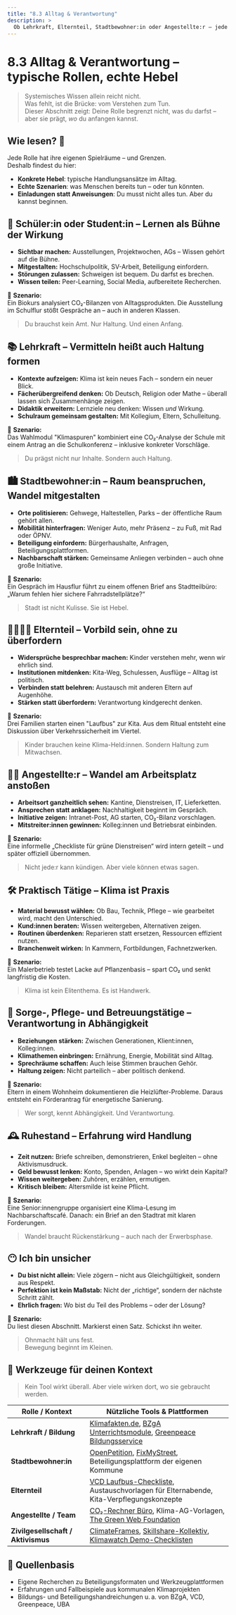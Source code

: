 ```yaml
---
title: "8.3 Alltag & Verantwortung"
description: >
  Ob Lehrkraft, Elternteil, Stadtbewohner:in oder Angestellte:r – jede Rolle hat Hebel. Dieser Abschnitt zeigt typische Ansätze im Alltag – ergänzt um konkrete Szenarien, die wirklich stattfinden (können).
---
```


# 8.3 Alltag & Verantwortung – typische Rollen, echte Hebel

> Systemisches Wissen allein reicht nicht.\
> Was fehlt, ist die Brücke: vom Verstehen zum Tun.\
> Dieser Abschnitt zeigt: Deine Rolle begrenzt nicht, was du darfst –\
> aber sie prägt, _wo_ du anfangen kannst.

## Wie lesen? 🧭

Jede Rolle hat ihre eigenen Spielräume – und Grenzen.\
Deshalb findest du hier:

- **Konkrete Hebel**: typische Handlungsansätze im Alltag.
- **Echte Szenarien**: was Menschen bereits tun – oder tun könnten.
- **Einladungen statt Anweisungen**: Du musst nicht alles tun. Aber du kannst beginnen.

## 🎒 Schüler:in oder Student:in – Lernen als Bühne der Wirkung

- **Sichtbar machen:** Ausstellungen, Projektwochen, AGs – Wissen gehört auf die Bühne.
- **Mitgestalten:** Hochschulpolitik, SV-Arbeit, Beteiligung einfordern.
- **Störungen zulassen:** Schweigen ist bequem. Du darfst es brechen.
- **Wissen teilen:** Peer-Learning, Social Media, aufbereitete Recherchen.

🧭 **Szenario:**\
Ein Biokurs analysiert CO₂-Bilanzen von Alltagsprodukten. Die Ausstellung im Schulflur stößt Gespräche an – auch in anderen Klassen.

> Du brauchst kein Amt. Nur Haltung. Und einen Anfang.

## 📚 Lehrkraft – Vermitteln heißt auch Haltung formen

- **Kontexte aufzeigen:** Klima ist kein neues Fach – sondern ein neuer Blick.
- **Fächerübergreifend denken:** Ob Deutsch, Religion oder Mathe – überall lassen sich Zusammenhänge zeigen.
- **Didaktik erweitern:** Lernziele neu denken: Wissen _und_ Wirkung.
- **Schulraum gemeinsam gestalten:** Mit Kollegium, Eltern, Schulleitung.

🧭 **Szenario:**\
Das Wahlmodul "Klimaspuren" kombiniert eine CO₂-Analyse der Schule mit einem Antrag an die Schulkonferenz – inklusive konkreter Vorschläge.

> Du prägst nicht nur Inhalte. Sondern auch Haltung.

## 🏙️ Stadtbewohner:in – Raum beanspruchen, Wandel mitgestalten

- **Orte politisieren:** Gehwege, Haltestellen, Parks – der öffentliche Raum gehört allen.
- **Mobilität hinterfragen:** Weniger Auto, mehr Präsenz – zu Fuß, mit Rad oder ÖPNV.
- **Beteiligung einfordern:** Bürgerhaushalte, Anfragen, Beteiligungsplattformen.
- **Nachbarschaft stärken:** Gemeinsame Anliegen verbinden – auch ohne große Initiative.

🧭 **Szenario:**\
Ein Gespräch im Hausflur führt zu einem offenen Brief ans Stadtteilbüro: „Warum fehlen hier sichere Fahrradstellplätze?“

> Stadt ist nicht Kulisse. Sie ist Hebel.

## 👨‍👩‍👧‍👦 Elternteil – Vorbild sein, ohne zu überfordern

- **Widersprüche besprechbar machen:** Kinder verstehen mehr, wenn wir ehrlich sind.
- **Institutionen mitdenken:** Kita-Weg, Schulessen, Ausflüge – Alltag ist politisch.
- **Verbinden statt belehren:** Austausch mit anderen Eltern auf Augenhöhe.
- **Stärken statt überfordern:** Verantwortung kindgerecht denken.

🧭 **Szenario:**\
Drei Familien starten einen "Laufbus" zur Kita. Aus dem Ritual entsteht eine Diskussion über Verkehrssicherheit im Viertel.

> Kinder brauchen keine Klima-Held:innen. Sondern Haltung zum Mitwachsen.

## 🧑‍💼 Angestellte:r – Wandel am Arbeitsplatz anstoßen

- **Arbeitsort ganzheitlich sehen:** Kantine, Dienstreisen, IT, Lieferketten.
- **Ansprechen statt anklagen:** Nachhaltigkeit beginnt im Gespräch.
- **Initiative zeigen:** Intranet-Post, AG starten, CO₂-Bilanz vorschlagen.
- **Mitstreiter:innen gewinnen:** Kolleg:innen und Betriebsrat einbinden.

🧭 **Szenario:**\
Eine informelle „Checkliste für grüne Dienstreisen“ wird intern geteilt – und später offiziell übernommen.

> Nicht jede:r kann kündigen. Aber viele können etwas sagen.

## 🛠️ Praktisch Tätige – Klima ist Praxis

- **Material bewusst wählen:** Ob Bau, Technik, Pflege – wie gearbeitet wird, macht den Unterschied.
- **Kund:innen beraten:** Wissen weitergeben, Alternativen zeigen.
- **Routinen überdenken:** Reparieren statt ersetzen, Ressourcen effizient nutzen.
- **Branchenweit wirken:** In Kammern, Fortbildungen, Fachnetzwerken.

🧭 **Szenario:**\
Ein Malerbetrieb testet Lacke auf Pflanzenbasis – spart CO₂ und senkt langfristig die Kosten.

> Klima ist kein Elitenthema. Es ist Handwerk.

## 🤝 Sorge-, Pflege- und Betreuungstätige – Verantwortung in Abhängigkeit

- **Beziehungen stärken:** Zwischen Generationen, Klient:innen, Kolleg:innen.
- **Klimathemen einbringen:** Ernährung, Energie, Mobilität sind Alltag.
- **Sprechräume schaffen:** Auch leise Stimmen brauchen Gehör.
- **Haltung zeigen:** Nicht parteilich – aber politisch denkend.

🧭 **Szenario:**\
Eltern in einem Wohnheim dokumentieren die Heizlüfter-Probleme. Daraus entsteht ein Förderantrag für energetische Sanierung.

> Wer sorgt, kennt Abhängigkeit. Und Verantwortung.

## 🕰️ Ruhestand – Erfahrung wird Handlung

- **Zeit nutzen:** Briefe schreiben, demonstrieren, Enkel begleiten – ohne Aktivismusdruck.
- **Geld bewusst lenken:** Konto, Spenden, Anlagen – wo wirkt dein Kapital?
- **Wissen weitergeben:** Zuhören, erzählen, ermutigen.
- **Kritisch bleiben:** Altersmilde ist keine Pflicht.

🧭 **Szenario:**\
Eine Senior:innengruppe organisiert eine Klima-Lesung im Nachbarschaftscafé. Danach: ein Brief an den Stadtrat mit klaren Forderungen.

> Wandel braucht Rückenstärkung – auch nach der Erwerbsphase.

## 😶 Ich bin unsicher

- **Du bist nicht allein:** Viele zögern – nicht aus Gleichgültigkeit, sondern aus Respekt.
- **Perfektion ist kein Maßstab:** Nicht der „richtige“, sondern der nächste Schritt zählt.
- **Ehrlich fragen:** Wo bist du Teil des Problems – oder der Lösung?

🧭 **Szenario:**\
Du liest diesen Abschnitt. Markierst einen Satz. Schickst ihn weiter.

> Ohnmacht hält uns fest.\
> Bewegung beginnt im Kleinen.

## 🧰 Werkzeuge für deinen Kontext

> Kein Tool wirkt überall. Aber viele wirken dort, wo sie gebraucht werden.

| **Rolle / Kontext**                | **Nützliche Tools & Plattformen**                                                                                                                            |
| ---------------------------------- | ------------------------------------------------------------------------------------------------------------------------------------------------------------ |
| **Lehrkraft / Bildung**            | [Klimafakten.de](https://www.klimafakten.de), [BZgA Unterrichtsmodule](https://www.bzga.de), [Greenpeace Bildungsservice](https://www.greenpeace.de/bildung) |
| **Stadtbewohner:in**               | [OpenPetition](https://www.openpetition.de), [FixMyStreet](https://www.fixmystreet.org), Beteiligungsplattform der eigenen Kommune                           |
| **Elternteil**                     | [VCD Laufbus-Checkliste](https://www.vcd.org/themen/schulweg/laufbus), Austauschvorlagen für Elternabende, Kita-Verpflegungskonzepte                         |
| **Angestellte / Team**             | [CO₂-Rechner Büro](https://uba.co2-rechner.de/de_DE/office), Klima-AG-Vorlagen, [The Green Web Foundation](https://www.thegreenwebfoundation.org)            |
| **Zivilgesellschaft / Aktivismus** | [ClimateFrames](https://climateframes.org), [Skillshare-Kollektiv](https://skillshare.eu.org), [Klimawatch Demo-Checklisten](https://klimawatch.de)          |

## 🧾 Quellenbasis

- Eigene Recherchen zu Beteiligungsformaten und Werkzeugplattformen
- Erfahrungen und Fallbeispiele aus kommunalen Klimaprojekten
- Bildungs- und Beteiligungshandreichungen u. a. von BZgA, VCD, Greenpeace, UBA

<Footer />
